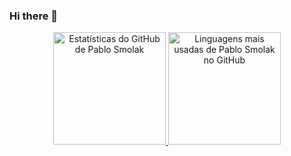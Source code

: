 ### Hi there 👋

<!--
**pablosmolak/pablosmolak** is a ✨ _special_ ✨ repository because its `README.md` (this file) appears on your GitHub profile.

Here are some ideas to get you started:

- 🔭 I’m currently working on ...
- 🌱 I’m currently learning ...
- 👯 I’m looking to collaborate on ...
- 🤔 I’m looking for help with ...
- 💬 Ask me about ...
- 📫 How to reach me: ...
- 😄 Pronouns: ...
- ⚡ Fun fact: ...
-->

<div align="center">
  <a href="https://github.com/Alxdelira">
    <img height="180em" src="https://github-readme-stats.vercel.app/api?username=pablosmolak&show_icons=true&theme=radical&include_all_commits=true&count_private=true" alt="Estatísticas do GitHub de Pablo Smolak"/>
    <img height="180em" src="https://github-readme-stats.vercel.app/api/top-langs/?username=pablosmolak&layout=compact&langs_count=16&theme=radical" alt="Linguagens mais usadas de Pablo Smolak no GitHub"/>
  </a>
</div>

